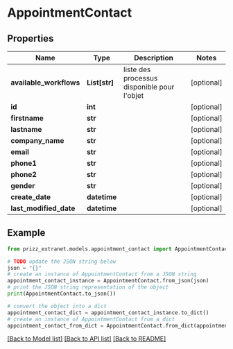 # AppointmentContact


## Properties

Name | Type | Description | Notes
------------ | ------------- | ------------- | -------------
**available_workflows** | **List[str]** | liste des processus disponible pour l&#39;objet | [optional] 
**id** | **int** |  | [optional] 
**firstname** | **str** |  | [optional] 
**lastname** | **str** |  | [optional] 
**company_name** | **str** |  | [optional] 
**email** | **str** |  | [optional] 
**phone1** | **str** |  | [optional] 
**phone2** | **str** |  | [optional] 
**gender** | **str** |  | [optional] 
**create_date** | **datetime** |  | [optional] 
**last_modified_date** | **datetime** |  | [optional] 

## Example

```python
from prizz_extranet.models.appointment_contact import AppointmentContact

# TODO update the JSON string below
json = "{}"
# create an instance of AppointmentContact from a JSON string
appointment_contact_instance = AppointmentContact.from_json(json)
# print the JSON string representation of the object
print(AppointmentContact.to_json())

# convert the object into a dict
appointment_contact_dict = appointment_contact_instance.to_dict()
# create an instance of AppointmentContact from a dict
appointment_contact_from_dict = AppointmentContact.from_dict(appointment_contact_dict)
```
[[Back to Model list]](../README.md#documentation-for-models) [[Back to API list]](../README.md#documentation-for-api-endpoints) [[Back to README]](../README.md)


